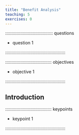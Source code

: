 ```yaml
---
title: "Benefit Analysis"
teaching: 5
exercises: 0
---
```


:::::::::::::::::::::::::::::::::::::: questions 

- question 1

::::::::::::::::::::::::::::::::::::::::::::::::

::::::::::::::::::::::::::::::::::::: objectives

- objective 1

::::::::::::::::::::::::::::::::::::::::::::::::

## Introduction





::::::::::::::::::::::::::::::::::::: keypoints 

- keypoint 1

::::::::::::::::::::::::::::::::::::::::::::::::